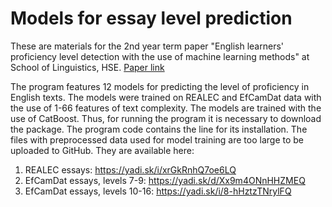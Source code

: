 # Models for essay level prediction
These are materials for the 2nd year term paper "English learners' proficiency level detection with the use of machine learning methods" at School of Linguistics, HSE. [Paper link](https://disk.yandex.com/i/JuX40iOen9k5-w)

The program features 12 models for predicting the level of proficiency in English texts. The models were trained on REALEC and EfCamDat data with the use of 1-66 features of text complexity.
The models are trained with the use of CatBoost. Thus, for running the program it is necessary to download the package. The program code contains the line for its installation.
The files with preprocessed data used for model training are too large to be uploaded to GitHub. They are available here:
1. REALEC essays: https://yadi.sk/i/xrGkRnhQ7oe6LQ
2. EfCamDat essays, levels 7-9: https://yadi.sk/d/Xx9m4ONnHHZMEQ
3. EfCamDat essays, levels 10-16: https://yadi.sk/i/8-hHztzTNrylFQ
